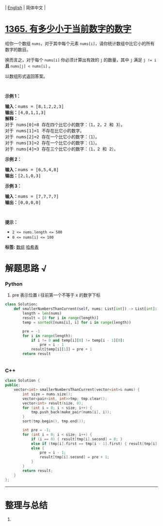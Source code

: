 | [English](README_EN.md) | 简体中文 |

# [1365. 有多少小于当前数字的数字](https://leetcode-cn.com/problems/how-many-numbers-are-smaller-than-the-current-number)
<p>给你一个数组&nbsp;<code>nums</code>，对于其中每个元素&nbsp;<code>nums[i]</code>，请你统计数组中比它小的所有数字的数目。</p>

<p>换而言之，对于每个&nbsp;<code>nums[i]</code>&nbsp;你必须计算出有效的&nbsp;<code>j</code>&nbsp;的数量，其中 <code>j</code> 满足&nbsp;<code>j != i</code> <strong>且</strong> <code>nums[j] &lt; nums[i]</code>&nbsp;。</p>

<p>以数组形式返回答案。</p>

<p>&nbsp;</p>

<p><strong>示例 1：</strong></p>

<pre><strong>输入：</strong>nums = [8,1,2,2,3]
<strong>输出：</strong>[4,0,1,1,3]
<strong>解释：</strong> 
对于 nums[0]=8 存在四个比它小的数字：（1，2，2 和 3）。 
对于 nums[1]=1 不存在比它小的数字。
对于 nums[2]=2 存在一个比它小的数字：（1）。 
对于 nums[3]=2 存在一个比它小的数字：（1）。 
对于 nums[4]=3 存在三个比它小的数字：（1，2 和 2）。
</pre>

<p><strong>示例 2：</strong></p>

<pre><strong>输入：</strong>nums = [6,5,4,8]
<strong>输出：</strong>[2,1,0,3]
</pre>

<p><strong>示例 3：</strong></p>

<pre><strong>输入：</strong>nums = [7,7,7,7]
<strong>输出：</strong>[0,0,0,0]
</pre>

<p>&nbsp;</p>

<p><strong>提示：</strong></p>

<ul>
	<li><code>2 &lt;= nums.length &lt;= 500</code></li>
	<li><code>0 &lt;= nums[i] &lt;= 100</code></li>
</ul>

**标签:**  [数组](https://leetcode-cn.com/tag/array) [哈希表](https://leetcode-cn.com/tag/hash-table) 
# 解题思路 √

### Python

1. pre 表示位置 i 往前第一个不等于 x 的数字下标

```python
class Solution:
    def smallerNumbersThanCurrent(self, nums: List[int]) -> List[int]:
        length = len(nums)
        result = [0 for i in range(length)]
        temp = sorted([nums[i], i] for i in range(length))

        pre = -1
        for i in range(length):
            if i != 0 and temp[i][0] != temp[i - 1][0]:
                pre = i - 1
            result[temp[i][1]] = pre + 1
        return result
```


```python

```

### C++

```cpp
class Solution {
public:
    vector<int> smallerNumbersThanCurrent(vector<int>& nums) {
        int size = nums.size();
        vector<pair<int, int>>tmp; tmp.clear();
        vector<int> result(size, 0);
        for (int i = 0; i < size; i++) {
            tmp.push_back(make_pair(nums[i], i));
        }
        sort(tmp.begin(), tmp.end());

        int pre = -1;
        for (int i = 0; i < size; i++) {
            if (i == 0) { result[tmp[i].second] = 0; }
            else if (tmp[i].first == tmp[i - 1].first) { result[tmp[i].second] = pre + 1; }
            else {
                pre = i - 1;
                result[tmp[i].second] = pre + 1;
            }
        }
        return result;
    }
};
```

---



# 整理与总结

1. 